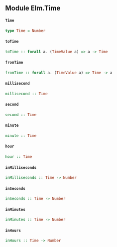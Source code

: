 ## Module Elm.Time

#### `Time`

``` purescript
type Time = Number
```

#### `toTime`

``` purescript
toTime :: forall a. (TimeValue a) => a -> Time
```

#### `fromTime`

``` purescript
fromTime :: forall a. (TimeValue a) => Time -> a
```

#### `millisecond`

``` purescript
millisecond :: Time
```

#### `second`

``` purescript
second :: Time
```



#### `minute`

``` purescript
minute :: Time
```



#### `hour`

``` purescript
hour :: Time
```



#### `inMilliseconds`

``` purescript
inMilliseconds :: Time -> Number
```



#### `inSeconds`

``` purescript
inSeconds :: Time -> Number
```



#### `inMinutes`

``` purescript
inMinutes :: Time -> Number
```



#### `inHours`

``` purescript
inHours :: Time -> Number
```




